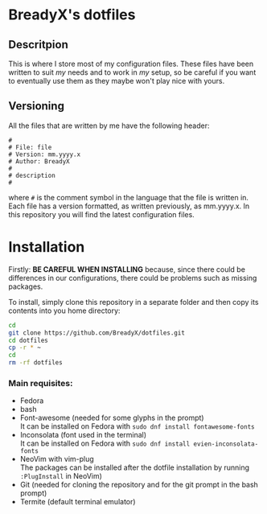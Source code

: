 # BreadyX's dotfiles
## Descritpion
This is where I store most of my configuration files. These files have been written
to suit *my* needs and to work in *my* setup, so be careful if you want to eventually 
use them as they maybe won't play nice with yours.

## Versioning
All the files that are written by me have the following header:
```
#
# File: file
# Version: mm.yyyy.x
# Author: BreadyX
#
# description
#
```
where `#` is the comment symbol in the language that the file is written in.
Each file has a version formatted, as written previously, as mm.yyyy.x. In this 
repository you will find the latest configuration files. 

# Installation
Firstly: **BE CAREFUL WHEN INSTALLING** because, since there could be differences
in our configurations, there could be problems such as missing packages.

To install, simply clone this repository in a separate folder and then copy its 
contents into you home directory:
```sh
cd
git clone https://github.com/BreadyX/dotfiles.git
cd dotfiles
cp -r * ~
cd
rm -rf dotfiles
```

### Main requisites:
- Fedora
- bash
- Font-awesome (needed for some glyphs in the prompt)  
    It can be installed on Fedora with `sudo dnf install fontawesome-fonts` 
- Inconsolata (font used in the terminal)  
    It can be installed on Fedora with `sudo dnf install evien-inconsolata-fonts` 
- NeoVim with vim-plug  
    The packages can be installed after the dotfile installation by running `:PlugInstall` in NeoVim)
- Git (needed for cloning the repository and for the git prompt in the bash prompt)
- Termite (default terminal emulator)
